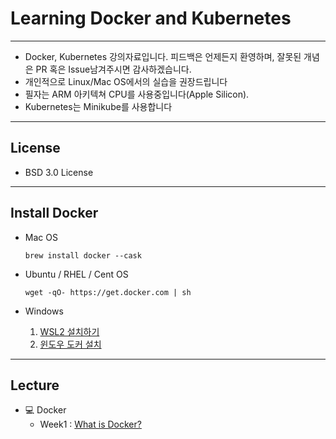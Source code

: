 Learning Docker and Kubernetes
===
***
- Docker, Kubernetes 강의자료입니다. 피드백은 언제든지 환영하며, 잘못된 개념은 PR 혹은 Issue남겨주시면 감사하겠습니다.
- 개인적으로 Linux/Mac OS에서의 실습을 권장드립니다
- 필자는 ARM 아키텍쳐 CPU를 사용중입니다(Apple Silicon).
- Kubernetes는 Minikube를 사용합니다
***
## License

- BSD 3.0 License
***
## Install Docker

- Mac OS

    ~~~
    brew install docker --cask
    ~~~

- Ubuntu / RHEL / Cent OS

    ~~~
    wget -qO- https://get.docker.com | sh
    ~~~

- Windows

    1. [WSL2 설치하기](https://gaesae.com/161)
    2. [윈도우 도커 설치](https://goddaehee.tistory.com/251)
***
## Lecture

- 💻 Docker
    - Week1 :  [What is Docker?](./docker-1-What-is-docker%3F/Readme.md)